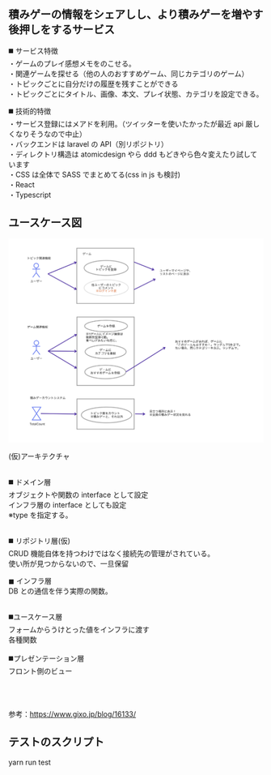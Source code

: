 ## 積みゲーの情報をシェアしし、より積みゲーを増やす後押しをするサービス

◼️ サービス特徴<br/>
・ゲームのプレイ感想メモをのこせる。<br/>
・関連ゲームを探せる（他の人のおすすめゲーム、同じカテゴリのゲーム）<br/>
・トピックごとに自分だけの履歴を残すことができる<br/>
・トピックごとにタイトル、画像、本文、プレイ状態、カテゴリを設定できる。<br/>

◼️ 技術的特徴<br/>
・サービス登録にはメアドを利用。（ツイッターを使いたかったが最近 api 厳しくなりそうなので中止）<br>
・バックエンドは laravel の API（別リポジトリ）<br/>
・ディレクトリ構造は atomicdesign やら ddd もどきやら色々変えたり試しています<br/>
・CSS は全体で SASS でまとめてる(css in js も検討)<br/>
・React<br/>
・Typescript<br/>

## ユースケース図

![usecaseイメージ](git_images/usecase.png)

(仮)アーキテクチャ<br/>
<br/>

◼️ ドメイン層<br/>
オブジェクトや関数の interface として設定<br/>
インフラ層の interface としても設定<br/>
※type を指定する。<br/>
<br/>

◼️ リポジトリ層(仮)<br/>
CRUD 機能自体を持つわけではなく接続先の管理がされている。<br>
使い所が見つからないので、一旦保留<br>

◼ インフラ層<br/>
DB との通信を伴う実際の関数。<br/>

<br/> 
◼️ユースケース層<br/> 
フォームからうけとった値をインフラに渡す<br/> 
各種関数<br/> 
<br/> 
◼️プレゼンテーション層<br/> 
フロント側のビュー<br/> 
<br/><br/><br/>

参考：https://www.gixo.jp/blog/16133/<br/>

## テストのスクリプト

yarn run test
